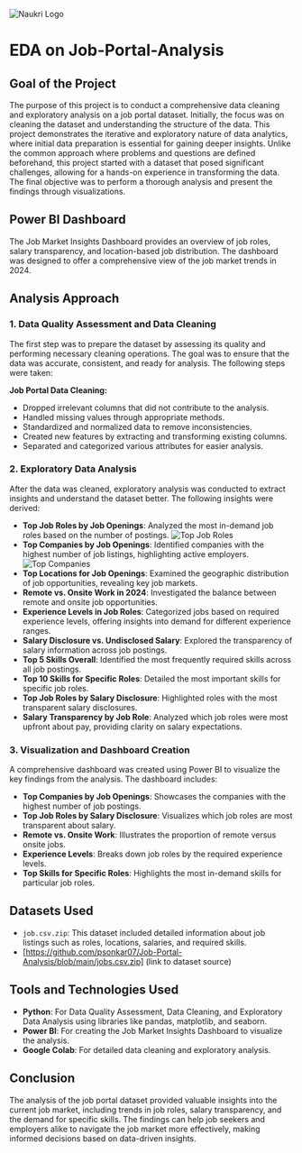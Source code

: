 ![Naukri Logo](https://encrypted-tbn0.gstatic.com/images?q=tbn:ANd9GcRWHWhFLV-_ViPivF0ucuLW7UQlM5QF4zvtgA&s)
# EDA on Job-Portal-Analysis

## Goal of the Project
The purpose of this project is to conduct a comprehensive data cleaning and exploratory analysis on a job portal dataset. Initially, the focus was on cleaning the dataset and understanding the structure of the data. This project demonstrates the iterative and exploratory nature of data analytics, where initial data preparation is essential for gaining deeper insights. Unlike the common approach where problems and questions are defined beforehand, this project started with a dataset that posed significant challenges, allowing for a hands-on experience in transforming the data. The final objective was to perform a thorough analysis and present the findings through visualizations.

## Power BI Dashboard
The Job Market Insights Dashboard provides an overview of job roles, salary transparency, and location-based job distribution. The dashboard was designed to offer a comprehensive view of the job market trends in 2024.


## Analysis Approach

### 1. Data Quality Assessment and Data Cleaning
The first step was to prepare the dataset by assessing its quality and performing necessary cleaning operations. The goal was to ensure that the data was accurate, consistent, and ready for analysis. The following steps were taken:

**Job Portal Data Cleaning:**
- Dropped irrelevant columns that did not contribute to the analysis.
- Handled missing values through appropriate methods.
- Standardized and normalized data to remove inconsistencies.
- Created new features by extracting and transforming existing columns.
- Separated and categorized various attributes for easier analysis.

### 2. Exploratory Data Analysis
After the data was cleaned, exploratory analysis was conducted to extract insights and understand the dataset better. The following insights were derived:

- **Top Job Roles by Job Openings**: Analyzed the most in-demand job roles based on the number of postings.
![Top Job Roles](https://github.com/psonkar07/Job-Portal-Analysis/blob/main/Insights/Top%20Job%20Roles.png)
- **Top Companies by Job Openings**: Identified companies with the highest number of job listings, highlighting active employers.
 ![Top Companies](https://github.com/psonkar07/Job-Portal-Analysis/blob/main/Insights/Top%20Companies.png)
- **Top Locations for Job Openings**: Examined the geographic distribution of job opportunities, revealing key job markets.
- **Remote vs. Onsite Work in 2024**: Investigated the balance between remote and onsite job opportunities.
- **Experience Levels in Job Roles**: Categorized jobs based on required experience levels, offering insights into demand for different experience ranges.
- **Salary Disclosure vs. Undisclosed Salary**: Explored the transparency of salary information across job postings.
- **Top 5 Skills Overall**: Identified the most frequently required skills across all job postings.
- **Top 10 Skills for Specific Roles**: Detailed the most important skills for specific job roles.
- **Top Job Roles by Salary Disclosure**: Highlighted roles with the most transparent salary disclosures.
- **Salary Transparency by Job Role**: Analyzed which job roles were most upfront about pay, providing clarity on salary expectations.

### 3. Visualization and Dashboard Creation
A comprehensive dashboard was created using Power BI to visualize the key findings from the analysis. The dashboard includes:

- **Top Companies by Job Openings**: Showcases the companies with the highest number of job postings.
- **Top Job Roles by Salary Disclosure**: Visualizes which job roles are most transparent about salary.
- **Remote vs. Onsite Work**: Illustrates the proportion of remote versus onsite jobs.
- **Experience Levels**: Breaks down job roles by the required experience levels.
- **Top Skills for Specific Roles**: Highlights the most in-demand skills for particular job roles.

## Datasets Used
- `job.csv.zip`: This dataset included detailed information about job listings such as roles, locations, salaries, and required skills.
- [https://github.com/psonkar07/Job-Portal-Analysis/blob/main/jobs.csv.zip] (link to dataset source)

## Tools and Technologies Used
- **Python**: For Data Quality Assessment, Data Cleaning, and Exploratory Data Analysis using libraries like pandas, matplotlib, and seaborn.
- **Power BI**: For creating the Job Market Insights Dashboard to visualize the analysis.
- **Google Colab**: For detailed data cleaning and exploratory analysis.

## Conclusion
The analysis of the job portal dataset provided valuable insights into the current job market, including trends in job roles, salary transparency, and the demand for specific skills. The findings can help job seekers and employers alike to navigate the job market more effectively, making informed decisions based on data-driven insights.
